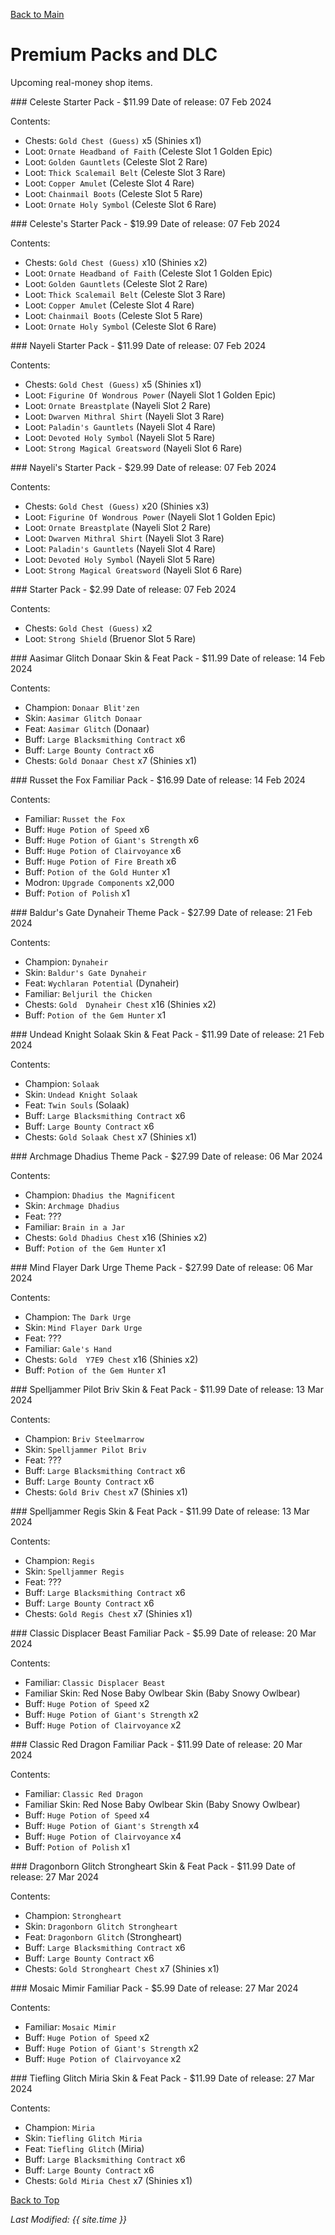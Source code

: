 [Back to Main](index.md)

# Premium Packs and DLC

Upcoming real-money shop items.

<div markdown="1" class="abilityBorder"><div markdown="1" class="abilityBorderInner">
### Celeste Starter Pack - $11.99  
Date of release: 07 Feb 2024

Contents:

* Chests: `Gold Chest (Guess)` x5 (Shinies x1)
* Loot: `Ornate Headband of Faith` (Celeste Slot 1  Golden Epic)
* Loot: `Golden Gauntlets` (Celeste Slot 2  Rare)
* Loot: `Thick Scalemail Belt` (Celeste Slot 3  Rare)
* Loot: `Copper Amulet` (Celeste Slot 4  Rare)
* Loot: `Chainmail Boots` (Celeste Slot 5  Rare)
* Loot: `Ornate Holy Symbol` (Celeste Slot 6  Rare)
</div></div>


<div markdown="1" class="abilityBorder"><div markdown="1" class="abilityBorderInner">
### Celeste's Starter Pack - $19.99  
Date of release: 07 Feb 2024

Contents:

* Chests: `Gold Chest (Guess)` x10 (Shinies x2)
* Loot: `Ornate Headband of Faith` (Celeste Slot 1  Golden Epic)
* Loot: `Golden Gauntlets` (Celeste Slot 2  Rare)
* Loot: `Thick Scalemail Belt` (Celeste Slot 3  Rare)
* Loot: `Copper Amulet` (Celeste Slot 4  Rare)
* Loot: `Chainmail Boots` (Celeste Slot 5  Rare)
* Loot: `Ornate Holy Symbol` (Celeste Slot 6  Rare)
</div></div>


<div markdown="1" class="abilityBorder"><div markdown="1" class="abilityBorderInner">
### Nayeli Starter Pack - $11.99  
Date of release: 07 Feb 2024

Contents:

* Chests: `Gold Chest (Guess)` x5 (Shinies x1)
* Loot: `Figurine Of Wondrous Power` (Nayeli Slot 1  Golden Epic)
* Loot: `Ornate Breastplate` (Nayeli Slot 2  Rare)
* Loot: `Dwarven Mithral Shirt` (Nayeli Slot 3  Rare)
* Loot: `Paladin's Gauntlets` (Nayeli Slot 4  Rare)
* Loot: `Devoted Holy Symbol` (Nayeli Slot 5  Rare)
* Loot: `Strong Magical Greatsword` (Nayeli Slot 6  Rare)
</div></div>


<div markdown="1" class="abilityBorder"><div markdown="1" class="abilityBorderInner">
### Nayeli's Starter Pack - $29.99  
Date of release: 07 Feb 2024

Contents:

* Chests: `Gold Chest (Guess)` x20 (Shinies x3)
* Loot: `Figurine Of Wondrous Power` (Nayeli Slot 1  Golden Epic)
* Loot: `Ornate Breastplate` (Nayeli Slot 2  Rare)
* Loot: `Dwarven Mithral Shirt` (Nayeli Slot 3  Rare)
* Loot: `Paladin's Gauntlets` (Nayeli Slot 4  Rare)
* Loot: `Devoted Holy Symbol` (Nayeli Slot 5  Rare)
* Loot: `Strong Magical Greatsword` (Nayeli Slot 6  Rare)
</div></div>


<div markdown="1" class="abilityBorder"><div markdown="1" class="abilityBorderInner">
### Starter Pack - $2.99  
Date of release: 07 Feb 2024

Contents:

* Chests: `Gold Chest (Guess)` x2
* Loot: `Strong Shield` (Bruenor Slot 5  Rare)
</div></div>


<div markdown="1" class="abilityBorder"><div markdown="1" class="abilityBorderInner">
### Aasimar Glitch Donaar Skin & Feat Pack - $11.99  
Date of release: 14 Feb 2024

Contents:

* Champion: `Donaar Blit'zen`
* Skin: `Aasimar Glitch Donaar`
* Feat: `Aasimar Glitch` (Donaar)
* Buff: `Large Blacksmithing Contract` x6
* Buff: `Large Bounty Contract` x6
* Chests: `Gold Donaar Chest` x7 (Shinies x1)
</div></div>


<div markdown="1" class="abilityBorder"><div markdown="1" class="abilityBorderInner">
### Russet the Fox Familiar Pack - $16.99  
Date of release: 14 Feb 2024

Contents:

* Familiar: `Russet the Fox`
* Buff: `Huge Potion of Speed` x6
* Buff: `Huge Potion of Giant's Strength` x6
* Buff: `Huge Potion of Clairvoyance` x6
* Buff: `Huge Potion of Fire Breath` x6
* Buff: `Potion of the Gold Hunter` x1
* Modron: `Upgrade Components` x2,000
* Buff: `Potion of Polish` x1
</div></div>


<div markdown="1" class="abilityBorder"><div markdown="1" class="abilityBorderInner">
### Baldur's Gate Dynaheir Theme Pack - $27.99  
Date of release: 21 Feb 2024

Contents:

* Champion: `Dynaheir`
* Skin: `Baldur's Gate Dynaheir`
* Feat: `Wychlaran Potential` (Dynaheir)
* Familiar: `Beljuril the Chicken`
* Chests: `Gold  Dynaheir Chest` x16 (Shinies x2)
* Buff: `Potion of the Gem Hunter` x1
</div></div>


<div markdown="1" class="abilityBorder"><div markdown="1" class="abilityBorderInner">
### Undead Knight Solaak Skin & Feat Pack - $11.99  
Date of release: 21 Feb 2024

Contents:

* Champion: `Solaak`
* Skin: `Undead Knight Solaak`
* Feat: `Twin Souls` (Solaak)
* Buff: `Large Blacksmithing Contract` x6
* Buff: `Large Bounty Contract` x6
* Chests: `Gold Solaak Chest` x7 (Shinies x1)
</div></div>


<div markdown="1" class="abilityBorder"><div markdown="1" class="abilityBorderInner">
### Archmage Dhadius Theme Pack - $27.99  
Date of release: 06 Mar 2024

Contents:

* Champion: `Dhadius the Magnificent`
* Skin: `Archmage Dhadius`
* Feat: ???
* Familiar: `Brain in a Jar`
* Chests: `Gold Dhadius Chest` x16 (Shinies x2)
* Buff: `Potion of the Gem Hunter` x1
</div></div>


<div markdown="1" class="abilityBorder"><div markdown="1" class="abilityBorderInner">
### Mind Flayer Dark Urge Theme Pack - $27.99  
Date of release: 06 Mar 2024

Contents:

* Champion: `The Dark Urge`
* Skin: `Mind Flayer Dark Urge`
* Feat: ???
* Familiar: `Gale's Hand`
* Chests: `Gold  Y7E9 Chest` x16 (Shinies x2)
* Buff: `Potion of the Gem Hunter` x1
</div></div>


<div markdown="1" class="abilityBorder"><div markdown="1" class="abilityBorderInner">
### Spelljammer Pilot Briv Skin & Feat Pack - $11.99  
Date of release: 13 Mar 2024

Contents:

* Champion: `Briv Steelmarrow`
* Skin: `Spelljammer Pilot Briv`
* Feat: ???
* Buff: `Large Blacksmithing Contract` x6
* Buff: `Large Bounty Contract` x6
* Chests: `Gold Briv Chest` x7 (Shinies x1)
</div></div>


<div markdown="1" class="abilityBorder"><div markdown="1" class="abilityBorderInner">
### Spelljammer Regis Skin & Feat Pack - $11.99  
Date of release: 13 Mar 2024

Contents:

* Champion: `Regis`
* Skin: `Spelljammer Regis`
* Feat: ???
* Buff: `Large Blacksmithing Contract` x6
* Buff: `Large Bounty Contract` x6
* Chests: `Gold Regis Chest` x7 (Shinies x1)
</div></div>


<div markdown="1" class="abilityBorder"><div markdown="1" class="abilityBorderInner">
### Classic Displacer Beast Familiar Pack - $5.99  
Date of release: 20 Mar 2024

Contents:

* Familiar: `Classic Displacer Beast`
* Familiar Skin: Red Nose Baby Owlbear Skin (Baby Snowy Owlbear)
* Buff: `Huge Potion of Speed` x2
* Buff: `Huge Potion of Giant's Strength` x2
* Buff: `Huge Potion of Clairvoyance` x2
</div></div>


<div markdown="1" class="abilityBorder"><div markdown="1" class="abilityBorderInner">
### Classic Red Dragon Familiar Pack - $11.99  
Date of release: 20 Mar 2024

Contents:

* Familiar: `Classic Red Dragon`
* Familiar Skin: Red Nose Baby Owlbear Skin (Baby Snowy Owlbear)
* Buff: `Huge Potion of Speed` x4
* Buff: `Huge Potion of Giant's Strength` x4
* Buff: `Huge Potion of Clairvoyance` x4
* Buff: `Potion of Polish` x1
</div></div>


<div markdown="1" class="abilityBorder"><div markdown="1" class="abilityBorderInner">
### Dragonborn Glitch Strongheart Skin & Feat Pack - $11.99  
Date of release: 27 Mar 2024

Contents:

* Champion: `Strongheart`
* Skin: `Dragonborn Glitch Strongheart`
* Feat: `Dragonborn Glitch` (Strongheart)
* Buff: `Large Blacksmithing Contract` x6
* Buff: `Large Bounty Contract` x6
* Chests: `Gold Strongheart Chest` x7 (Shinies x1)
</div></div>


<div markdown="1" class="abilityBorder"><div markdown="1" class="abilityBorderInner">
### Mosaic Mimir Familiar Pack - $5.99  
Date of release: 27 Mar 2024

Contents:

* Familiar: `Mosaic Mimir`
* Buff: `Huge Potion of Speed` x2
* Buff: `Huge Potion of Giant's Strength` x2
* Buff: `Huge Potion of Clairvoyance` x2
</div></div>


<div markdown="1" class="abilityBorder"><div markdown="1" class="abilityBorderInner">
### Tiefling Glitch Miria Skin & Feat Pack - $11.99  
Date of release: 27 Mar 2024

Contents:

* Champion: `Miria`
* Skin: `Tiefling Glitch Miria`
* Feat: `Tiefling Glitch` (Miria)
* Buff: `Large Blacksmithing Contract` x6
* Buff: `Large Bounty Contract` x6
* Chests: `Gold Miria Chest` x7 (Shinies x1)
</div></div>


[Back to Top](#top)

*Last Modified: {{ site.time }}*